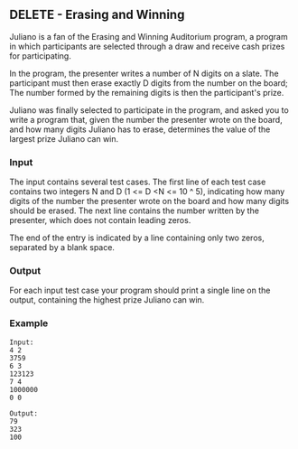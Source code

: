 ## DELETE - Erasing and Winning

Juliano is a fan of the Erasing and Winning Auditorium program, a program in which participants are selected through a draw and receive cash prizes for participating.

In the program, the presenter writes a number of N digits on a slate. The participant must then erase exactly D digits from the number on the board; The number formed by the remaining digits is then the participant's prize.

Juliano was finally selected to participate in the program, and asked you to write a program that, given the number the presenter wrote on the board, and how many digits Juliano has to erase, determines the value of the largest prize Juliano can win.

### Input
The input contains several test cases. The first line of each test case contains two integers N and D (1 <= D <N <= 10 ^ 5), indicating how many digits of the number the presenter wrote on the board and how many digits should be erased. The next line contains the number written by the presenter, which does not contain leading zeros.

The end of the entry is indicated by a line containing only two zeros, separated by a blank space.

### Output
For each input test case your program should print a single line on the output, containing the highest prize Juliano can win.

### Example

```
Input:
4 2                
3759               
6 3                
123123
7 4
1000000
0 0

Output:
79
323
100
```